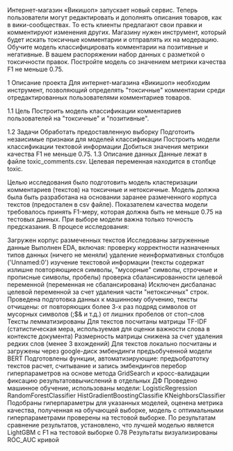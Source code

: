 Интернет-магазин «Викишоп» запускает новый сервис. Теперь пользователи могут редактировать и дополнять описания товаров, как в вики-сообществах. То есть клиенты предлагают свои правки и комментируют изменения других. Магазину нужен инструмент, который будет искать токсичные комментарии и отправлять их на модерацию. 
Обучите модель классифицировать комментарии на позитивные и негативные. В вашем распоряжении набор данных с разметкой о токсичности правок.
Постройте модель со значением метрики качества F1 не меньше 0.75. 

1  Описание проекта
Для интернет-магазина «Викишоп» необходим инструмент, позволяющий определять "токсичные" комментарии среди отредактированных пользователями комментариев товаров.

1.1  Цель
Построить модель классификации комментариев пользователей на "токсичные" и "позитивные".

1.2  Задачи
Обработать предоставленную выборку
Подготоить незаисимые признаки для моделей классификации
Построить модели классификации тектовой информации
Добиться значения метрики качества F1 не меньше 0.75.
1.3  Описание данных
Данные лежат в файле toxic_comments.csv.
Целевая переменная находится в столбце toxic.

Целью исследования было подготовить модель кластеризации комментариев (текстов) на токсичные и нетоксичные. Модель должна была быть разработана на основании заранее размеченного корпуса текстов (предостален в csv файле). Показателем качества модели требовалось принять F1-меру, которая должна быть не меньше 0.75 на тестовых данных. При выборе модели важна только точность предсказания. В процесе исследования:

Загружен корпус размеченных текстов
Исследованы загруженные данные
Выполнен EDA, включая:
проверку корректности назначенных типов данных (ничего не меняли)
удаление неинформативных столбцов ('Unnamed:0')
изучение текстовой информации (тексты содержат излишне повторяющиеся символы, "мусорные" символы, строчные и прописные символы, пробелы)
проверка сбалансированности целевой переменной (переменная не сбалансирована)
Исключен дисбаланас целевой переменной за счет удаления части "нетоксичных" строк.
Проведена подготовка данных к машинному обучению, тексты отчищены:
от повторяющих более 3-х раз подряд символов
от мусорных символов (;$& и т.д.)
от лишних пробелов
от стоп-слов
Тексты лемматизированы
Для текстов посчитаны матрицы TF-IDF (статистическая мера, используемая для оценки важности слова в контексте документа)
Размерность матрицы снижена за счет удаления редких слов (менее 3 вхождений)
Для текстов локально посчитаны и загружены через google-диск эмбендинги предъобученной модели BERT
Подготовлены функции, автоматизирующие:
предъобратотку текстов
расчет, считывание и запись эмбендингов
перебор гиперпараметров на основе метода GridSearch и кросс-валидации
фиксацию результатоввычислений в отдельных ДФ
Проведено машинное обучение, использованы модели:
LogisticRegression
RandomForestClassifier
HistGradientBoostingClassifie
KNeighborsClassifier
Подобраны гиперпараметры для указанных моделей, оценена метрика качества, полученная на обучающей выборке, модель с оптимальными гиперпараметрами проверены на тестовой выборке.
По результатам сравнение результатов, установлено, что лучшей моделью является LightGBM c F1 на тестовой выборке 0.78
Результаты визуализированы ROC_AUC кривой
